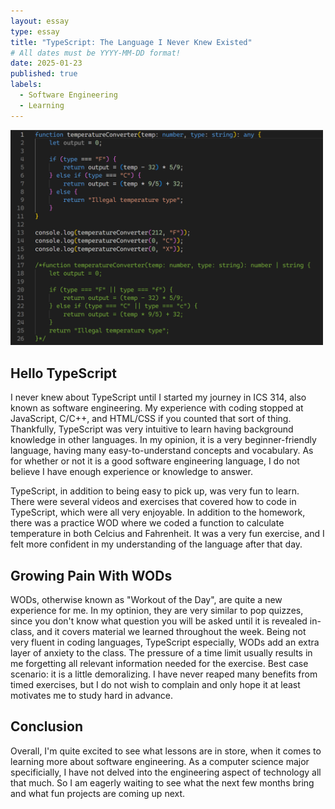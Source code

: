 ```yaml
---
layout: essay
type: essay
title: "TypeScript: The Language I Never Knew Existed"
# All dates must be YYYY-MM-DD format!
date: 2025-01-23
published: true
labels:
  - Software Engineering
  - Learning
---
```

<img width="500px" 
     class="rounded float-start pe-4" 
     src="../img/cotton/typescript.png" >
     
## Hello TypeScript
I never knew about TypeScript until I started my journey in ICS 314, also known as software engineering. My experience with coding stopped at JavaScript, C/C++, and HTML/CSS if you counted that sort of thing. Thankfully, TypeScript was very intuitive to learn having background knowledge in other languages. In my opinion, it is a very beginner-friendly language, having many easy-to-understand concepts and vocabulary. As for whether or not it is a good software engineering language, I do not believe I have enough experience or knowledge to answer.

TypeScript, in addition to being easy to pick up, was very fun to learn. There were several videos and exercises that covered how to code in TypeScript, which were all very enjoyable. In addition to the homework, there was a practice WOD where we coded a function to calculate temperature in both Celcius and Fahrenheit. It was a very fun exercise, and I felt more confident in my understanding of the language after that day.

## Growing Pain With WODs
WODs, otherwise known as "Workout of the Day", are quite a new experience for me. In my optinion, they are very similar to pop quizzes, since you don't know what question you will be asked until it is revealed in-class, and it covers material we learned throughout the week. Being not very fluent in coding languages, TypeScript especially, WODs add an extra layer of anxiety to the class. The pressure of a time limit usually results in me forgetting all relevant information needed for the exercise. Best case scenario: it is a little demoralizing. I have never reaped many benefits from timed exercises, but I do not wish to complain and only hope it at least motivates me to study hard in advance.

## Conclusion
Overall, I'm quite excited to see what lessons are in store, when it comes to learning more about software engineering. As a computer science major specificially, I have not delved into the engineering aspect of technology all that much. So I am eagerly waiting to see what the next few months bring and what fun projects are coming up next.
